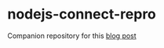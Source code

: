 # nodejs-connect-repro

Companion repository for this [blog post](https://alexashley.dev/2019/09/26/nodejs-keycloak-dos)